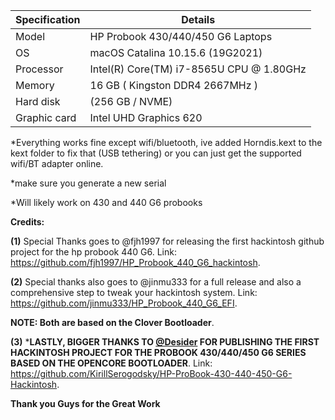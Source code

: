 | Specification | 	Details                                        |
|-------------- |--------------------------------------------------|
| Model         |   HP Probook 430/440/450 G6 Laptops              |
| OS 	          |   macOS Catalina 10.15.6 (19G2021)               |
| Processor 	  |   Intel(R) Core(TM) i7-8565U CPU @ 1.80GHz       |
|Memory 	      |   16 GB ( Kingston DDR4 2667MHz )                |
| Hard disk 	  |   (256 GB / NVME)                                |
|Graphic card 	|   Intel UHD Graphics 620                         |

*Everything works fine except wifi/bluetooth, ive added Horndis.kext to the kext folder to fix that (USB tethering) or you can just get the supported wifi/BT adapter online. 

*make sure you generate a new serial

*Will likely work on 430 and 440 G6 probooks

**Credits:** 

**(1)** Special Thanks goes to @fjh1997 for releasing the first hackintosh github project for the hp probook 440 G6.
Link: https://github.com/fjh1997/HP_Probook_440_G6_hackintosh.


**(2)** Special thanks also goes to @jinmu333 for a full release and also a comprehensive step to tweak your hackintosh system.
Link: https://github.com/jinmu333/HP_Probook_440_G6_EFI.

**NOTE: Both are based on the Clover Bootloader**.


**(3)** ***LASTLY, BIGGER THANKS TO [@Desider](https://www.tonymacx86.com/members/desider.2463647/) FOR PUBLISHING THE FIRST HACKINTOSH PROJECT FOR THE PROBOOK 430/440/450 G6 SERIES BASED ON THE OPENCORE BOOTLOADER**.
Link: https://github.com/KirillSerogodsky/HP-ProBook-430-440-450-G6-Hackintosh.


**Thank you Guys for the Great Work**

